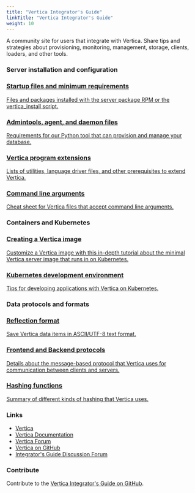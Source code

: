 ```yaml
---
title: "Vertica Integrator's Guide"
linkTitle: "Vertica Integrator's Guide"
weight: 10
---
```


A community site for users that integrate with Vertica. Share tips and strategies about provisioning, monitoring, management, storage, clients, loaders, and other tools.

### Server installation and configuration

<section class="landing-row">
    <a href="/server-installation/startup-files-min-reqs" class="landing-tile">
        <div class="tile-content">
            <h3>Startup files and minimum requirements</h3>
            <p>Files and packages installed with the server package RPM or the vertica_install script.</p>
        </div>
    </a>
    <a href="/server-installation/admintools-agent" class="landing-tile">
        <div class="tile-content">
            <h3>Admintools, agent, and daemon files</h3>
            <p>Requirements for our Python tool that can provision and manage your database.</p>
        </div>
    </a>
    <a href="/server-installation/vertica-extensions" class="landing-tile">
        <div class="tile-content">
            <h3>Vertica program extensions</h3>
            <p>Lists of utilities, language driver files, and other prerequisites to extend Vertica.</p>
        </div>
    </a>
    <a href="/cli-args/" class="landing-tile">
        <div class="tile-content">
            <h3>Command line arguments</h3>
            <p>Cheat sheet for Vertica files that accept command line arguments.</p>
        </div>
    </a>
</section>

### Containers and Kubernetes


<section class="landing-row">
  <a href="/containers/creating-image" class="landing-tile">
      <div class="tile-content">
          <h3>Creating a Vertica image</h3>
          <p>Customize a Vertica image with this in-depth tutorial about the minimal Vertica server image that runs in on Kubernetes.</p>
      </div>
  </a>
  <a href="/containers/k8s-dev-env" class="landing-tile">
      <div class="tile-content">
          <h3>Kubernetes development environment</h3>
          <p>Tips for developing applications with Vertica on Kubernetes.</p>
      </div>
  </a>
</section>

### Data protocols and formats


<section class="landing-row">
  <a href="/data-protocols-formats/reflection" class="landing-tile">
      <div class="tile-content">
          <h3>Reflection format</h3>
          <p>Save Vertica data items in ASCII/UTF-8 text format.</p>
      </div>
  </a>
  <a href="/data-protocols-formats/frontend-backend" class="landing-tile">
      <div class="tile-content">
          <h3>Frontend and Backend protocols</h3>
          <p>Details about the message-based protocol that Vertica uses for communication between clients and servers.</p>
      </div>
  </a>
  <a href="/data-protocols-formats/hashing-funcs" class="landing-tile">
      <div class="tile-content">
          <h3>Hashing functions</h3>
          <p>Summary of different kinds of hashing that Vertica uses.</p>
      </div>
  </a>
</section>

### Links

- [Vertica](https://www.vertica.com)
- [Vertica Documentation](https://www.vertica.com/docs/latest/HTML/Content/Home.htm)
- [Vertica Forum](https://forum.vertica.com)
- [Vertica on GitHub](https://github.com/vertica)
- [Integrator's Guide Discussion Forum](https://www.verticaintegratorsguide.org/phpbb)

### Contribute

Contribute to the [Vertica Integrator's Guide on GitHub](https://github.com/vertica/integrators-guide).